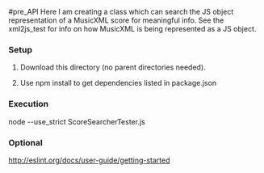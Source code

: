 #pre_API 
Here I am creating a class which can search the JS object representation of a MusicXML score for meaningful info.
See the xml2js_test for info on how MusicXML is being represented as a JS object.

### Setup
1) Download this directory (no parent directories needed). 

2) Use npm install to get dependencies listed in package.json

### Execution 
 node --use_strict ScoreSearcherTester.js
 
### Optional
 http://eslint.org/docs/user-guide/getting-started
